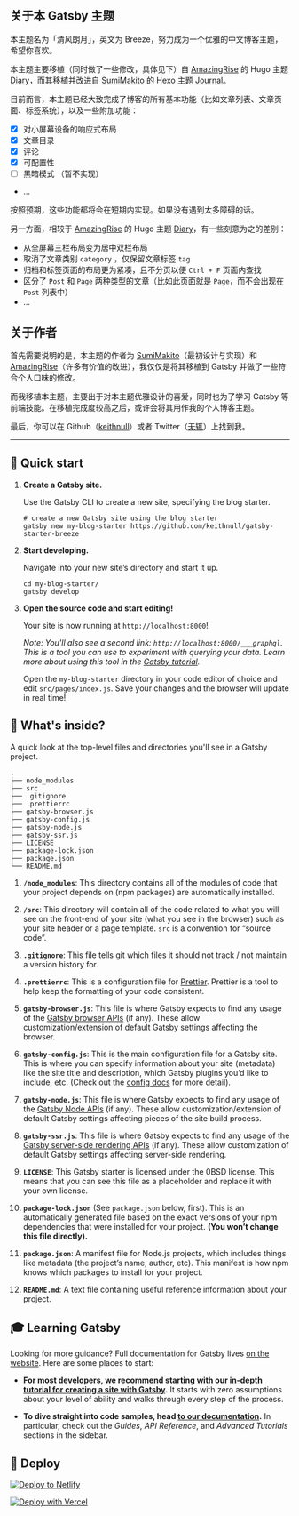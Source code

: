 ## 关于本 Gatsby 主题

本主题名为「清风朗月」，英文为 Breeze，努力成为一个优雅的中文博客主题，希望你喜欢。

本主题主要移植（同时做了一些修改，具体见下）自 [AmazingRise](https://github.com/AmazingRise) 的 Hugo 主题 [Diary](https://github.com/amazingrise/hugo-theme-diary)，而其移植并改进自 [SumiMakito](https://github.com/SumiMakito) 的 Hexo 主题 [Journal](https://github.com/SumiMakito/hexo-theme-journal/)。

目前而言，本主题已经大致完成了博客的所有基本功能（比如文章列表、文章页面、标签系统），以及一些附加功能：

- [x] 对小屏幕设备的响应式布局
- [x] 文章目录
- [x] 评论
- [x] 可配置性
- [ ] 黑暗模式 （暂不实现）
- ...

按照预期，这些功能都将会在短期内实现。如果没有遇到太多障碍的话。

另一方面，相较于 [AmazingRise](https://github.com/AmazingRise) 的 Hugo 主题 [Diary](https://github.com/amazingrise/hugo-theme-diary)，有一些刻意为之的差别：

- 从全屏幕三栏布局变为居中双栏布局
- 取消了文章类别 `category` ，仅保留文章标签 `tag`
- 归档和标签页面的布局更为紧凑，且不分页以便 `Ctrl + F` 页面内查找
- 区分了 `Post` 和 `Page` 两种类型的文章（比如此页面就是 `Page`，而不会出现在 `Post` 列表中）
- ...

## 关于作者

首先需要说明的是，本主题的作者为 [SumiMakito](https://github.com/SumiMakito)（最初设计与实现）和 [AmazingRise](https://github.com/AmazingRise)（许多有价值的改进），我仅仅是将其移植到 Gatsby 并做了一些符合个人口味的修改。

而我移植本主题，主要出于对本主题优雅设计的喜爱，同时也为了学习 Gatsby 等前端技能。在移植完成度较高之后，或许会将其用作我的个人博客主题。

最后，你可以在 Github（[keithnull](https://github.com/keithnull)）或者 Twitter（[无辄](https://twitter.com/_keithnull)）上找到我。

---

## 🚀 Quick start

1.  **Create a Gatsby site.**

    Use the Gatsby CLI to create a new site, specifying the blog starter.

    ```shell
    # create a new Gatsby site using the blog starter
    gatsby new my-blog-starter https://github.com/keithnull/gatsby-starter-breeze
    ```

1.  **Start developing.**

    Navigate into your new site’s directory and start it up.

    ```shell
    cd my-blog-starter/
    gatsby develop
    ```

1.  **Open the source code and start editing!**

    Your site is now running at `http://localhost:8000`!

    _Note: You'll also see a second link: _`http://localhost:8000/___graphql`_. This is a tool you can use to experiment with querying your data. Learn more about using this tool in the [Gatsby tutorial](https://www.gatsbyjs.com/tutorial/part-five/#introducing-graphiql)._

    Open the `my-blog-starter` directory in your code editor of choice and edit `src/pages/index.js`. Save your changes and the browser will update in real time!

## 🧐 What's inside?

A quick look at the top-level files and directories you'll see in a Gatsby project.

    .
    ├── node_modules
    ├── src
    ├── .gitignore
    ├── .prettierrc
    ├── gatsby-browser.js
    ├── gatsby-config.js
    ├── gatsby-node.js
    ├── gatsby-ssr.js
    ├── LICENSE
    ├── package-lock.json
    ├── package.json
    └── README.md

1.  **`/node_modules`**: This directory contains all of the modules of code that your project depends on (npm packages) are automatically installed.

2.  **`/src`**: This directory will contain all of the code related to what you will see on the front-end of your site (what you see in the browser) such as your site header or a page template. `src` is a convention for “source code”.

3.  **`.gitignore`**: This file tells git which files it should not track / not maintain a version history for.

4.  **`.prettierrc`**: This is a configuration file for [Prettier](https://prettier.io/). Prettier is a tool to help keep the formatting of your code consistent.

5.  **`gatsby-browser.js`**: This file is where Gatsby expects to find any usage of the [Gatsby browser APIs](https://www.gatsbyjs.com/docs/browser-apis/) (if any). These allow customization/extension of default Gatsby settings affecting the browser.

6.  **`gatsby-config.js`**: This is the main configuration file for a Gatsby site. This is where you can specify information about your site (metadata) like the site title and description, which Gatsby plugins you’d like to include, etc. (Check out the [config docs](https://www.gatsbyjs.com/docs/gatsby-config/) for more detail).

7.  **`gatsby-node.js`**: This file is where Gatsby expects to find any usage of the [Gatsby Node APIs](https://www.gatsbyjs.com/docs/node-apis/) (if any). These allow customization/extension of default Gatsby settings affecting pieces of the site build process.

8.  **`gatsby-ssr.js`**: This file is where Gatsby expects to find any usage of the [Gatsby server-side rendering APIs](https://www.gatsbyjs.com/docs/ssr-apis/) (if any). These allow customization of default Gatsby settings affecting server-side rendering.

9.  **`LICENSE`**: This Gatsby starter is licensed under the 0BSD license. This means that you can see this file as a placeholder and replace it with your own license.

10. **`package-lock.json`** (See `package.json` below, first). This is an automatically generated file based on the exact versions of your npm dependencies that were installed for your project. **(You won’t change this file directly).**

11. **`package.json`**: A manifest file for Node.js projects, which includes things like metadata (the project’s name, author, etc). This manifest is how npm knows which packages to install for your project.

12. **`README.md`**: A text file containing useful reference information about your project.

## 🎓 Learning Gatsby

Looking for more guidance? Full documentation for Gatsby lives [on the website](https://www.gatsbyjs.com/). Here are some places to start:

- **For most developers, we recommend starting with our [in-depth tutorial for creating a site with Gatsby](https://www.gatsbyjs.com/tutorial/).** It starts with zero assumptions about your level of ability and walks through every step of the process.

- **To dive straight into code samples, head [to our documentation](https://www.gatsbyjs.com/docs/).** In particular, check out the _Guides_, _API Reference_, and _Advanced Tutorials_ sections in the sidebar.

## 💫 Deploy

[![Deploy to Netlify](https://www.netlify.com/img/deploy/button.svg)](https://app.netlify.com/start/deploy?repository=https://github.com/keithnull/gatsby-starter-breeze)

[![Deploy with Vercel](https://vercel.com/button)](https://vercel.com/import/project?template=https://github.com/keithnull/gatsby-starter-breeze)
